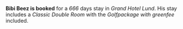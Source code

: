 
**Bibi Beez is booked** for a _666_ days stay in _Grand Hotel Lund_. His stay includes a _Classic Double Room_ with the _Golfpackage with greenfee_ included. 
